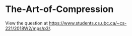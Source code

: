 # The-Art-of-Compression

View the question at https://www.students.cs.ubc.ca/~cs-221/2018W2/mps/p3/.
